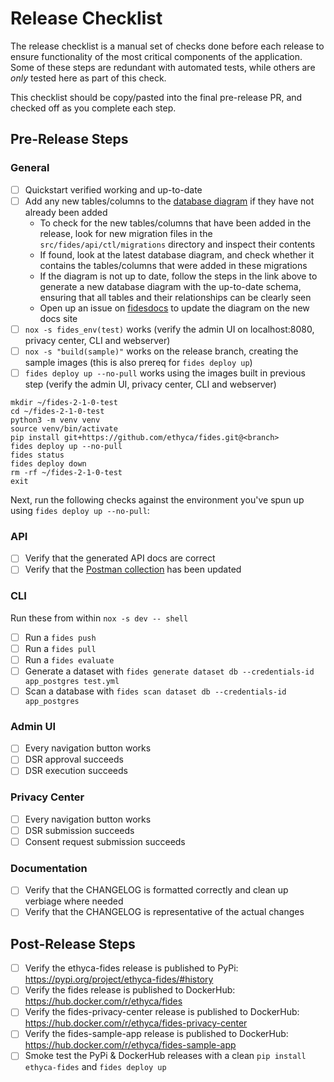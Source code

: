 # Release Checklist

The release checklist is a manual set of checks done before each release to ensure functionality of the most critical components of the application. Some of these steps are redundant with automated tests, while others are _only_ tested here as part of this check.

This checklist should be copy/pasted into the final pre-release PR, and checked off as you complete each step.

## Pre-Release Steps

### General

- [ ] Quickstart verified working and up-to-date
- [ ] Add any new tables/columns to the [database diagram](https://github.com/ethyca/fides/blob/5a485387d8af247ec6479e4115088cbbb8394d77/docs/fides/docs/development/update_erd_diagram.md) if they have not already been added
  - To check for the new tables/columns that have been added in the release, look for new migration files in the `src/fides/api/ctl/migrations` directory and inspect their contents
  - If found, look at the latest database diagram, and check whether it contains the tables/columns that were added in these migrations
  - If the diagram is not up to date, follow the steps in the link above to generate a new database diagram with the up-to-date schema, ensuring that all tables and their relationships can be clearly seen
  - Open up an issue on [fidesdocs](https://github.com/ethyca/fidesdocs/issues) to update the diagram on the new docs site
- [ ] `nox -s fides_env(test)` works (verify the admin UI on localhost:8080, privacy center, CLI and webserver)
- [ ] `nox -s "build(sample)"` works on the release branch, creating the sample images (this is also prereq for `fides deploy up`)
- [ ] `fides deploy up --no-pull` works using the images built in previous step (verify the admin UI, privacy center, CLI and webserver)

```
mkdir ~/fides-2-1-0-test
cd ~/fides-2-1-0-test
python3 -m venv venv
source venv/bin/activate
pip install git+https://github.com/ethyca/fides.git@<branch>
fides deploy up --no-pull
fides status
fides deploy down
rm -rf ~/fides-2-1-0-test
exit
```

Next, run the following checks against the environment you've spun up using `fides deploy up --no-pull`:

### API

- [ ] Verify that the generated API docs are correct
- [ ] Verify that the [Postman collection](https://github.com/ethyca/fides/blob/main/docs/fides/docs/development/postman/Fides.postman_collection.json) has been updated

### CLI

Run these from within `nox -s dev -- shell`

- [ ] Run a `fides push`
- [ ] Run a `fides pull`
- [ ] Run a `fides evaluate`
- [ ] Generate a dataset with `fides generate dataset db --credentials-id app_postgres test.yml`
- [ ] Scan a database with `fides scan dataset db --credentials-id app_postgres`

### Admin UI

- [ ] Every navigation button works
- [ ] DSR approval succeeds
- [ ] DSR execution succeeds

### Privacy Center

- [ ] Every navigation button works
- [ ] DSR submission succeeds
- [ ] Consent request submission succeeds

### Documentation

- [ ] Verify that the CHANGELOG is formatted correctly and clean up verbiage where needed
- [ ] Verify that the CHANGELOG is representative of the actual changes

## Post-Release Steps

- [ ] Verify the ethyca-fides release is published to PyPi: <https://pypi.org/project/ethyca-fides/#history>
- [ ] Verify the fides release is published to DockerHub: <https://hub.docker.com/r/ethyca/fides>
- [ ] Verify the fides-privacy-center release is published to DockerHub: <https://hub.docker.com/r/ethyca/fides-privacy-center>
- [ ] Verify the fides-sample-app release is published to DockerHub: <https://hub.docker.com/r/ethyca/fides-sample-app>
- [ ] Smoke test the PyPi & DockerHub releases with a clean `pip install ethyca-fides` and `fides deploy up`
